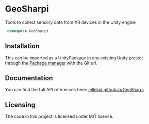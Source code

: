# GeoSharpi
Tools to collect sensory data from XR devices in the Unity engine

```cs
 namespace GeoSharpi
```

## Installation

This can be imported as a UnityPackage in any existing Unity project through the [Package manager](https://docs.unity3d.com/Manual/Packages.html) with the Git url.

## Documentation

You can find the full API references here: [jellekul.github.io/GeoSharpi](https://jellekul.github.io/GeoSharpi/)

## Licensing

The code in this project is licensed under MIT license.

